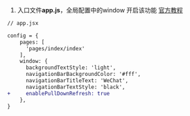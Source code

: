 

1. 入口文件**app.js**，全局配置中的window 开启该功能 [官方教程](https://nervjs.github.io/taro/docs/tutorial.html#window)

```diff
// app.jsx

config = {
    pages: [
      'pages/index/index'
    ],
    window: {
      backgroundTextStyle: 'light',
      navigationBarBackgroundColor: '#fff',
      navigationBarTitleText: 'WeChat',
      navigationBarTextStyle: 'black',
+     enablePullDownRefresh: true
    },
}
```
